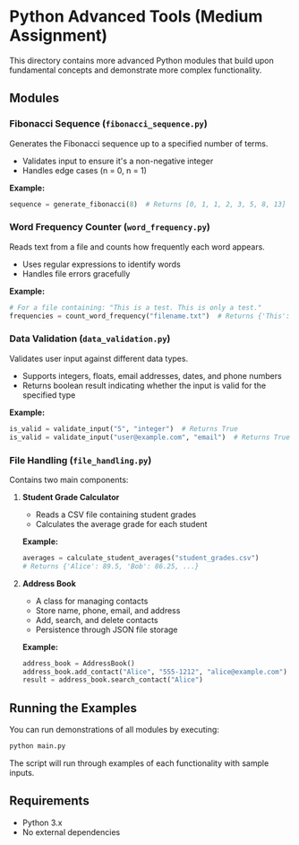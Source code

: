 # Python Advanced Tools (Medium Assignment)

This directory contains more advanced Python modules that build upon fundamental concepts and demonstrate more complex functionality.

## Modules

### Fibonacci Sequence (`fibonacci_sequence.py`)

Generates the Fibonacci sequence up to a specified number of terms.

- Validates input to ensure it's a non-negative integer
- Handles edge cases (n = 0, n = 1)

**Example:**

```python
sequence = generate_fibonacci(8)  # Returns [0, 1, 1, 2, 3, 5, 8, 13]
```

### Word Frequency Counter (`word_frequency.py`)

Reads text from a file and counts how frequently each word appears.

- Uses regular expressions to identify words
- Handles file errors gracefully

**Example:**

```python
# For a file containing: "This is a test. This is only a test."
frequencies = count_word_frequency("filename.txt")  # Returns {'This': 2, 'is': 2, 'a': 2, 'test': 2, 'only': 1}
```

### Data Validation (`data_validation.py`)

Validates user input against different data types.

- Supports integers, floats, email addresses, dates, and phone numbers
- Returns boolean result indicating whether the input is valid for the specified type

**Example:**

```python
is_valid = validate_input("5", "integer")  # Returns True
is_valid = validate_input("user@example.com", "email")  # Returns True
```

### File Handling (`file_handling.py`)

Contains two main components:

1. **Student Grade Calculator**

   - Reads a CSV file containing student grades
   - Calculates the average grade for each student

   **Example:**

   ```python
   averages = calculate_student_averages("student_grades.csv")
   # Returns {'Alice': 89.5, 'Bob': 86.25, ...}
   ```

2. **Address Book**

   - A class for managing contacts
   - Store name, phone, email, and address
   - Add, search, and delete contacts
   - Persistence through JSON file storage

   **Example:**

   ```python
   address_book = AddressBook()
   address_book.add_contact("Alice", "555-1212", "alice@example.com")
   result = address_book.search_contact("Alice")
   ```

## Running the Examples

You can run demonstrations of all modules by executing:

```bash
python main.py
```

The script will run through examples of each functionality with sample inputs.

## Requirements

- Python 3.x
- No external dependencies
